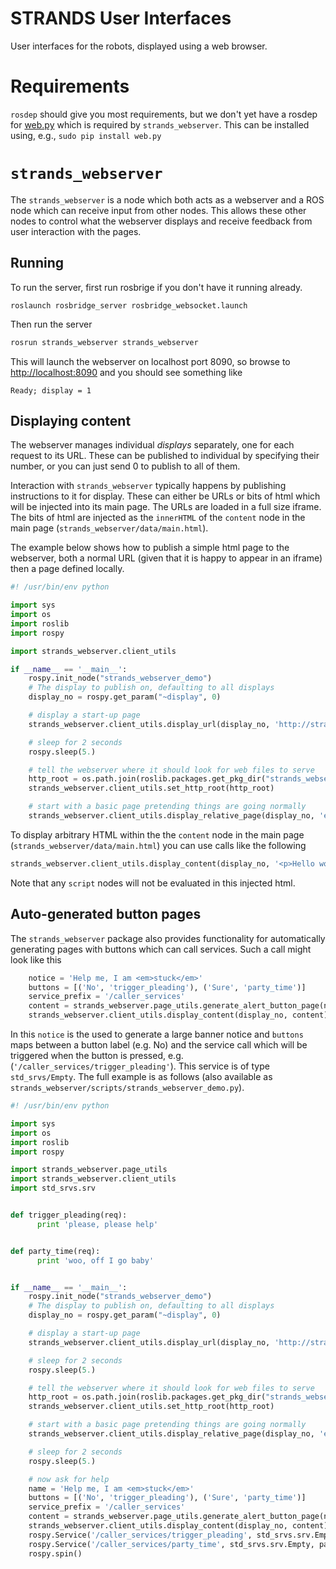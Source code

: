 # STRANDS User Interfaces

User interfaces for the robots, displayed using a web browser.

# Requirements

`rosdep` should give you most requirements, but we don't yet have a rosdep for [web.py](http://webpy.org) which is required by `strands_webserver`. This can be installed using, e.g., `sudo pip install web.py`


# `strands_webserver`

The `strands_webserver` is a node which both acts as a webserver and a ROS node which can receive input from other nodes. This allows these other nodes to control what the webserver displays and receive feedback from user interaction with the pages.

## Running

To run the server, first run rosbrige if you don't have it running already.
```
roslaunch rosbridge_server rosbridge_websocket.launch
```
Then run the server
```bash
rosrun strands_webserver strands_webserver 
```

This will launch the webserver on localhost port 8090, so browse to [http://localhost:8090](http://localhost:8090) and you should see something like
```text
Ready; display = 1
```

## Displaying content

The webserver manages individual *displays* separately, one for each request to its URL. These can be published to individual by specifying their number, or you can just send 0 to publish to all of them.

Interaction with `strands_webserver` typically happens by publishing instructions to it for display. These can either be URLs or bits of html which will be injected into its main page. The URLs are loaded in a full size iframe. The bits of html are injected as the `innerHTML` of the `content` node in the main page (`strands_webserver/data/main.html`).

The example below shows how to publish a simple html page to the webserver, both a normal URL (given that it is happy to appear in an iframe) then a page defined locally.
```python
#! /usr/bin/env python

import sys
import os
import roslib
import rospy

import strands_webserver.client_utils

if __name__ == '__main__':
	rospy.init_node("strands_webserver_demo")
	# The display to publish on, defaulting to all displays
	display_no = rospy.get_param("~display", 0)	

	# display a start-up page
	strands_webserver.client_utils.display_url(display_no, 'http://strands-project.eu')

	# sleep for 2 seconds
	rospy.sleep(5.)

	# tell the webserver where it should look for web files to serve
	http_root = os.path.join(roslib.packages.get_pkg_dir("strands_webserver"), "data")
	strands_webserver.client_utils.set_http_root(http_root)

	# start with a basic page pretending things are going normally
	strands_webserver.client_utils.display_relative_page(display_no, 'example-page.html')
```

To display arbitrary HTML within the the `content` node in the main page (`strands_webserver/data/main.html`) you can use calls like the following
```python
strands_webserver.client_utils.display_content(display_no, '<p>Hello world</p>') 
```
Note that any `script` nodes will not be evaluated in this injected html. 

## Auto-generated button pages

The `strands_webserver` package also provides functionality for automatically generating pages with buttons which can call services. Such a call might look like this
```python
	notice = 'Help me, I am <em>stuck</em>'
	buttons = [('No', 'trigger_pleading'), ('Sure', 'party_time')]
	service_prefix = '/caller_services'
	content = strands_webserver.page_utils.generate_alert_button_page(notice, buttons, service_prefix)	
	strands_webserver.client_utils.display_content(display_no, content) 
```
In this `notice` is the used to generate a large banner notice and `buttons` maps between a button label (e.g. No) and the service call which will be triggered when the button is pressed, e.g. (`'/caller_services/trigger_pleading'`). This service is of type `std_srvs/Empty`. The full example is as follows (also available as `strands_webserver/scripts/strands_webserver_demo.py`).

```python
#! /usr/bin/env python

import sys
import os
import roslib
import rospy

import strands_webserver.page_utils
import strands_webserver.client_utils
import std_srvs.srv 


def trigger_pleading(req):
      print 'please, please help'


def party_time(req):
      print 'woo, off I go baby'


if __name__ == '__main__':
	rospy.init_node("strands_webserver_demo")
	# The display to publish on, defaulting to all displays
	display_no = rospy.get_param("~display", 0)	

	# display a start-up page
	strands_webserver.client_utils.display_url(display_no, 'http://strands-project.eu')

	# sleep for 2 seconds
	rospy.sleep(5.)

	# tell the webserver where it should look for web files to serve
	http_root = os.path.join(roslib.packages.get_pkg_dir("strands_webserver"), "data")
	strands_webserver.client_utils.set_http_root(http_root)

	# start with a basic page pretending things are going normally
	strands_webserver.client_utils.display_relative_page(display_no, 'example-page.html')

	# sleep for 2 seconds
	rospy.sleep(5.)

	# now ask for help
	name = 'Help me, I am <em>stuck</em>'
	buttons = [('No', 'trigger_pleading'), ('Sure', 'party_time')]
	service_prefix = '/caller_services'
	content = strands_webserver.page_utils.generate_alert_button_page(name, buttons, service_prefix)	
	strands_webserver.client_utils.display_content(display_no, content) 
	rospy.Service('/caller_services/trigger_pleading', std_srvs.srv.Empty, trigger_pleading) 
	rospy.Service('/caller_services/party_time', std_srvs.srv.Empty, party_time) 
	rospy.spin()
```



